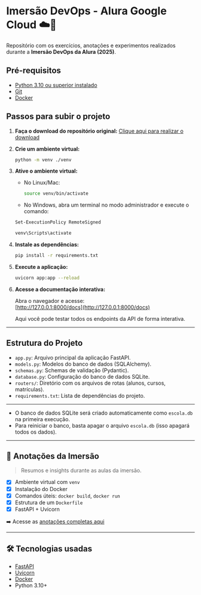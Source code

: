 # Imersão DevOps - Alura Google Cloud ☁️🐳
Repositório com os exercícios, anotações e experimentos realizados durante a **Imersão DevOps da Alura (2025)**.

## Pré-requisitos

- [Python 3.10 ou superior instalado](https://www.python.org/downloads/)
- [Git](https://git-scm.com/downloads)
- [Docker](https://www.docker.com/get-started/)

## Passos para subir o projeto

1. **Faça o download do repositório original:**
   [Clique aqui para realizar o download](https://github.com/guilhermeonrails/imersao-devops/archive/refs/heads/main.zip)

2. **Crie um ambiente virtual:**
   ```sh
   python -m venv ./venv
   ```

3. **Ative o ambiente virtual:**
   - No Linux/Mac:
     ```sh
     source venv/bin/activate
     ```
   - No Windows, abra um terminal no modo administrador e execute o comando:
   ```sh
   Set-ExecutionPolicy RemoteSigned
   ```

     ```sh
     venv\Scripts\activate
     ```

4. **Instale as dependências:**
   ```sh
   pip install -r requirements.txt
   ```

5. **Execute a aplicação:**
   ```sh
   uvicorn app:app --reload
   ```

6. **Acesse a documentação interativa:**

   Abra o navegador e acesse:  
   [http://127.0.0.1:8000/docs](http://127.0.0.1:8000/docs)

   Aqui você pode testar todos os endpoints da API de forma interativa.

---

## Estrutura do Projeto

- `app.py`: Arquivo principal da aplicação FastAPI.
- `models.py`: Modelos do banco de dados (SQLAlchemy).
- `schemas.py`: Schemas de validação (Pydantic).
- `database.py`: Configuração do banco de dados SQLite.
- `routers/`: Diretório com os arquivos de rotas (alunos, cursos, matrículas).
- `requirements.txt`: Lista de dependências do projeto.

---

- O banco de dados SQLite será criado automaticamente como `escola.db` na primeira execução.
- Para reiniciar o banco, basta apagar o arquivo `escola.db` (isso apagará todos os dados).

---

## 📘 Anotações da Imersão

> Resumos e insights durante as aulas da imersão.

- [x] Ambiente virtual com `venv`
- [x] Instalação do Docker
- [x] Comandos úteis: `docker build`, `docker run`
- [x] Estrutura de um `Dockerfile`
- [x] FastAPI + Uvicorn

➡️ Acesse as [anotações completas aqui](./anotacoes-devops.md)

---

## 🛠️ Tecnologias usadas

- [FastAPI](https://fastapi.tiangolo.com/)
- [Uvicorn](https://www.uvicorn.org/)
- [Docker](https://www.docker.com/)
- Python 3.10+
